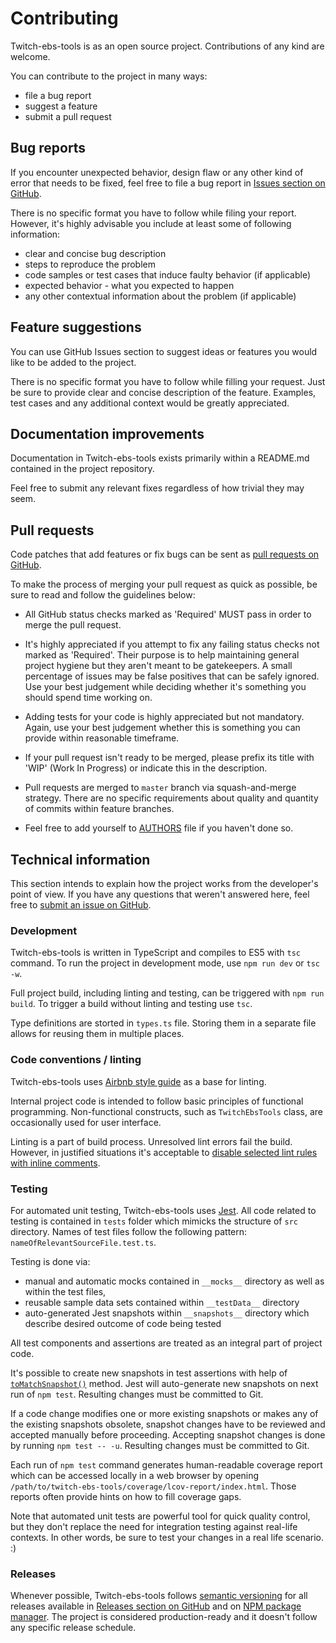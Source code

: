 # Contributing

Twitch-ebs-tools is as an open source project. Contributions of any kind are welcome.

You can contribute to the project in many ways:

- file a bug report
- suggest a feature
- submit a pull request

## Bug reports

If you encounter unexpected behavior, design flaw or any other kind of error that needs to be fixed, feel free to file a bug report in [Issues section on GitHub](https://github.com/lukemnet/twitch-ebs-tools/issues).

There is no specific format you have to follow while filing your report. However, it's highly advisable you include at least some of following information:

- clear and concise bug description
- steps to reproduce the problem
- code samples or test cases that induce faulty behavior (if applicable)
- expected behavior - what you expected to happen
- any other contextual information about the problem (if applicable)

## Feature suggestions

You can use GitHub Issues section to suggest ideas or features you would like to be added to the project.

There is no specific format you have to follow while filling your request. Just be sure to provide clear and concise description of the feature. Examples, test cases and any additional context would be greatly appreciated.

## Documentation improvements

Documentation in Twitch-ebs-tools exists primarily within a README.md contained in the project repository.

Feel free to submit any relevant fixes regardless of how trivial they may seem.

## Pull requests

Code patches that add features or fix bugs can be sent as [pull requests on GitHub](https://github.com/lukemnet/twitch-ebs-tools/pulls).

To make the process of merging your pull request as quick as possible, be sure to read and follow the guidelines below:

- All GitHub status checks marked as 'Required' MUST pass in order to merge the pull request.

- It's highly appreciated if you attempt to fix any failing status checks not marked as 'Required'. Their purpose is to help maintaining general project hygiene but they aren't meant to be gatekeepers. A small percentage of issues may be false positives that can be safely ignored. Use your best judgement while deciding whether it's something you should spend time working on.

- Adding tests for your code is highly appreciated but not mandatory. Again, use your best judgement whether this is something you can provide within reasonable timeframe.

- If your pull request isn't ready to be merged, please prefix its title with 'WIP' (Work In Progress) or indicate this in the description.

- Pull requests are merged to `master` branch via squash-and-merge strategy. There are no specific requirements about quality and quantity of commits within feature branches.

- Feel free to add yourself to [AUTHORS](https://github.com/lukemnet/twitch-ebs-tools/blob/master/AUTHORS) file if you haven't done so.

## Technical information

This section intends to explain how the project works from the developer's point of view. If you have any questions that weren't answered here, feel free to [submit an issue on GitHub](https://github.com/lukemnet/twitch-ebs-tools/issues).

### Development

Twitch-ebs-tools is written in TypeScript and compiles to ES5 with `tsc` command. To run the project in development mode, use `npm run dev` or `tsc -w`.

Full project build, including linting and testing, can be triggered with `npm run build`. To trigger a build without linting and testing use `tsc`.

Type definitions are storted in `types.ts` file. Storing them in a separate file allows for reusing them in multiple places.

### Code conventions / linting

Twitch-ebs-tools uses [Airbnb style guide](https://github.com/airbnb/javascript) as a base for linting.

Internal project code is intended to follow basic principles of functional programming. Non-functional constructs, such as `TwitchEbsTools` class, are occasionally used for user interface.

Linting is a part of build process. Unresolved lint errors fail the build. However, in justified situations it's acceptable to [disable selected lint rules with inline comments](https://eslint.org/docs/user-guide/configuring#disabling-rules-with-inline-comments).

### Testing

For automated unit testing, Twitch-ebs-tools uses [Jest](https://jestjs.io/). All code related to testing is contained in `tests` folder which mimicks the structure of `src` directory. Names of test files follow the following pattern: `nameOfRelevantSourceFile.test.ts`.

Testing is done via:

- manual and automatic mocks contained in `__mocks__` directory as well as within the test files,
- reusable sample data sets contained within `__testData__` directory
- auto-generated Jest snapshots within `__snapshots__` directory which describe desired outcome of code being tested

All test components and assertions are treated as an integral part of project code.

It's possible to create new snapshots in test assertions with help of [`toMatchSnapshot()`](https://jestjs.io/docs/en/snapshot-testing) method. Jest will auto-generate new snapshots on next run of `npm test`. Resulting changes must be committed to Git.

If a code change modifies one or more existing snapshots or makes any of the existing snapshots obsolete, snapshot changes have to be reviewed and accepted manually before proceeding. Accepting snapshot changes is done by running `npm test -- -u`. Resulting changes must be committed to Git.

Each run of `npm test` command generates human-readable coverage report which can be accessed locally in a web browser by opening `/path/to/twitch-ebs-tools/coverage/lcov-report/index.html`. Those reports often provide hints on how to fill coverage gaps.

Note that automated unit tests are powerful tool for quick quality control, but they don't replace the need for integration testing against real-life contexts. In other words, be sure to test your changes in a real life scenario. :)

### Releases

Whenever possible, Twitch-ebs-tools follows [semantic versioning](https://semver.org/) for all releases available in [Releases section on GitHub](https://github.com/lukemnet/twitch-ebs-tools/releases) and on [NPM package manager](https://www.npmjs.com/package/twitch-ebs-tools). The project is considered production-ready and it doesn't follow any specific release schedule.

